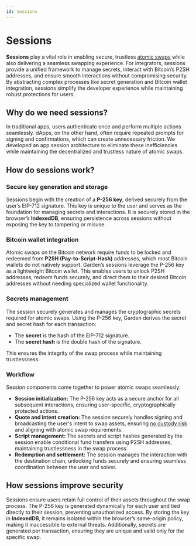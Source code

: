 ```yaml
---
id: sessions
---
```


# Sessions

**Sessions** play a vital role in enabling secure, trustless [atomic swaps](../../home/fundamentals/introduction/AtomicSwaps.mdx) while also delivering a seamless swapping experience. For integrators, sessions provide a unified framework to manage secrets, interact with Bitcoin’s P2SH addresses, and ensure smooth interactions without compromising security. By abstracting complex processes like secret generation and Bitcoin wallet integration, sessions simplify the developer experience while maintaining robust protections for users.

## Why do we need sessions?

In traditional apps, users authenticate once and perform multiple actions seamlessly. dApps, on the other hand, often require repeated prompts for signing and confirmations, which can create unnecessary friction. We developed an app session architecture to eliminate these inefficiencies while maintaining the decentralized and trustless nature of atomic swaps.

## How do sessions work?

### Secure key generation and storage

Sessions begin with the creation of a **P-256 key**, derived securely from the user’s EIP-712 signature. This key is unique to the user and serves as the foundation for managing secrets and interactions. It is securely stored in the browser’s **IndexedDB**, ensuring persistence across sessions without exposing the key to tampering or misuse.

### Bitcoin wallet integration

Atomic swaps on the Bitcoin network require funds to be locked and redeemed from **P2SH (Pay-to-Script-Hash)** addresses, which most Bitcoin wallets do not natively support. Garden’s sessions leverage the P-256 key as a lightweight Bitcoin wallet. This enables users to unlock P2SH addresses, redeem funds securely, and direct them to their desired Bitcoin addresses without needing specialized wallet functionality.

### Secrets management

The session securely generates and manages the cryptographic secrets required for atomic swaps. Using the P-256 key, Garden derives the secret and secret hash for each transaction:
- The **secret** is the hash of the EIP-712 signature.
- The **secret hash** is the double hash of the signature.

This ensures the integrity of the swap process while maintaining trustlessness.

### Workflow

Session components come together to power atomic swaps seamlessly:

- **Session initialization:** The P-256 key acts as a secure anchor for all subsequent interactions, ensuring user-specific, cryptographically protected actions.
- **Quote and intent creation:** The session securely handles signing and broadcasting the user's intent to swap assets, ensuring [no custody risk](../../home/fundamentals/benefits/NoCustodyRisk.md) and aligning with atomic swap requirements.
- **Script management:** The secrets and script hashes generated by the session enable conditional fund transfers using P2SH addresses, maintaining trustlessness in the swap process.
- **Redemption and settlement:** The session manages the interaction with the destination chain, unlocking funds securely and ensuring seamless coordination between the user and solver.

## How sessions improve security

Sessions ensure users retain full control of their assets throughout the swap process. The P-256 key is generated dynamically for each user and tied directly to their session, preventing unauthorized access. By storing the key in **IndexedDB**, it remains isolated within the browser’s same-origin policy, making it inaccessible to external threats. Additionally, secrets are generated per transaction, ensuring they are unique and valid only for the specific swap.
